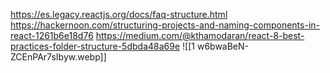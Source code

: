 https://es.legacy.reactjs.org/docs/faq-structure.html
https://hackernoon.com/structuring-projects-and-naming-components-in-react-1261b6e18d76
https://medium.com/@kthamodaran/react-8-best-practices-folder-structure-5dbda48a69e
![[1 w6bwaBeN-ZCEnPAr7sIbyw.webp]]

